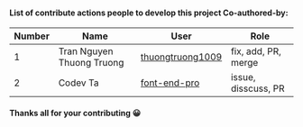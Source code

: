 #### List of contribute actions people to develop this project Co-authored-by:
| Number | Name | User | Role|
|---|---|---|---|
| 1 | Tran Nguyen Thuong Truong | [thuongtruong1009](https://github.com/thuongtruong1009) | fix, add, PR, merge |
| 2 | Codev Ta | [font-end-pro](https://github.com/font-end-pro/) | issue, disscuss, PR |

#### Thanks all for your contributing 😀
